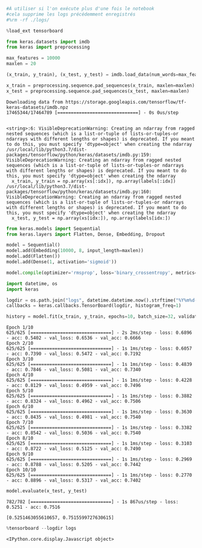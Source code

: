 ```python
#À utiliser si l'on exécute plus d'une fois le notebook
#cela supprime les logs précédemment enregistrés
#%rm -rf ./logs/
```


```python
%load_ext tensorboard
```


```python
from keras.datasets import imdb
from keras import preprocessing

max_features = 10000
maxlen = 20

(x_train, y_train), (x_test, y_test) = imdb.load_data(num_words=max_features)

x_train = preprocessing.sequence.pad_sequences(x_train, maxlen=maxlen)
x_test = preprocessing.sequence.pad_sequences(x_test, maxlen=maxlen)
```

    Downloading data from https://storage.googleapis.com/tensorflow/tf-keras-datasets/imdb.npz
    17465344/17464789 [==============================] - 0s 0us/step


    <string>:6: VisibleDeprecationWarning: Creating an ndarray from ragged nested sequences (which is a list-or-tuple of lists-or-tuples-or ndarrays with different lengths or shapes) is deprecated. If you meant to do this, you must specify 'dtype=object' when creating the ndarray
    /usr/local/lib/python3.7/dist-packages/tensorflow/python/keras/datasets/imdb.py:159: VisibleDeprecationWarning: Creating an ndarray from ragged nested sequences (which is a list-or-tuple of lists-or-tuples-or ndarrays with different lengths or shapes) is deprecated. If you meant to do this, you must specify 'dtype=object' when creating the ndarray
      x_train, y_train = np.array(xs[:idx]), np.array(labels[:idx])
    /usr/local/lib/python3.7/dist-packages/tensorflow/python/keras/datasets/imdb.py:160: VisibleDeprecationWarning: Creating an ndarray from ragged nested sequences (which is a list-or-tuple of lists-or-tuples-or ndarrays with different lengths or shapes) is deprecated. If you meant to do this, you must specify 'dtype=object' when creating the ndarray
      x_test, y_test = np.array(xs[idx:]), np.array(labels[idx:])



```python
from keras.models import Sequential
from keras.layers import Flatten, Dense, Embedding, Dropout

model = Sequential()
model.add(Embedding(10000, 8, input_length=maxlen))
model.add(Flatten())
model.add(Dense(1, activation='sigmoid'))

model.compile(optimizer='rmsprop', loss='binary_crossentropy', metrics=['acc'])
```


```python
import datetime, os
import keras

logdir = os.path.join("logs", datetime.datetime.now().strftime("%Y%m%d-%H%M%S"))
callbacks = keras.callbacks.TensorBoard(logdir, histogram_freq=1)
```


```python
history = model.fit(x_train, y_train, epochs=10, batch_size=32, validation_split=0.2, callbacks=callbacks)
```

    Epoch 1/10
    625/625 [==============================] - 2s 2ms/step - loss: 0.6896 - acc: 0.5402 - val_loss: 0.6536 - val_acc: 0.6666
    Epoch 2/10
    625/625 [==============================] - 1s 1ms/step - loss: 0.6057 - acc: 0.7390 - val_loss: 0.5472 - val_acc: 0.7192
    Epoch 3/10
    625/625 [==============================] - 1s 1ms/step - loss: 0.4839 - acc: 0.7846 - val_loss: 0.5081 - val_acc: 0.7340
    Epoch 4/10
    625/625 [==============================] - 1s 1ms/step - loss: 0.4228 - acc: 0.8129 - val_loss: 0.4959 - val_acc: 0.7496
    Epoch 5/10
    625/625 [==============================] - 1s 1ms/step - loss: 0.3882 - acc: 0.8324 - val_loss: 0.4962 - val_acc: 0.7506
    Epoch 6/10
    625/625 [==============================] - 1s 1ms/step - loss: 0.3630 - acc: 0.8435 - val_loss: 0.4981 - val_acc: 0.7540
    Epoch 7/10
    625/625 [==============================] - 1s 1ms/step - loss: 0.3382 - acc: 0.8542 - val_loss: 0.5036 - val_acc: 0.7540
    Epoch 8/10
    625/625 [==============================] - 1s 1ms/step - loss: 0.3103 - acc: 0.8722 - val_loss: 0.5125 - val_acc: 0.7490
    Epoch 9/10
    625/625 [==============================] - 1s 1ms/step - loss: 0.2969 - acc: 0.8788 - val_loss: 0.5205 - val_acc: 0.7442
    Epoch 10/10
    625/625 [==============================] - 1s 1ms/step - loss: 0.2770 - acc: 0.8896 - val_loss: 0.5317 - val_acc: 0.7402



```python
model.evaluate(x_test, y_test)
```

    782/782 [==============================] - 1s 867us/step - loss: 0.5251 - acc: 0.7516

    [0.5251463055610657, 0.7515599727630615]


```python
%tensorboard --logdir logs
```

    <IPython.core.display.Javascript object>

